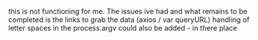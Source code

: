this is not functioning for me. 
The issues ive had and what remains to be completed is the links to grab the data (axios / var queryURL) 
handling of letter spaces in the process.argv could also be added - in there place
